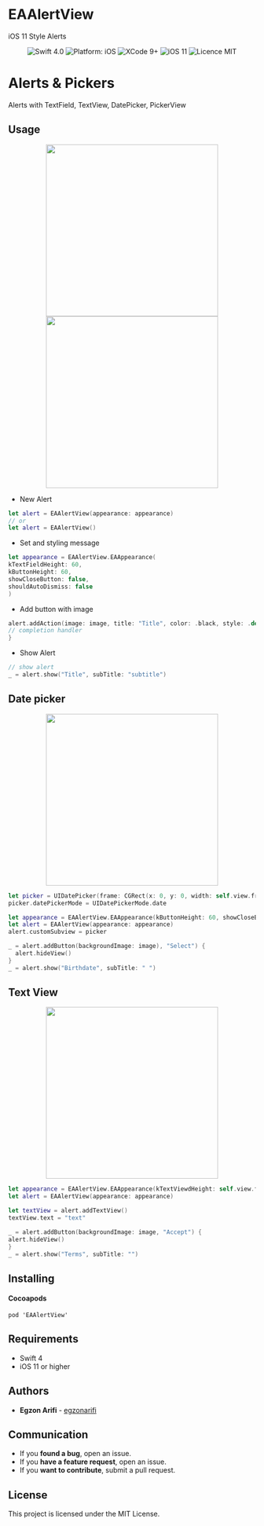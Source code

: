 # EAAlertView
iOS 11 Style Alerts

<p align="center">
<img src="https://img.shields.io/badge/Swift-4.0-orange.svg" alt="Swift 4.0"/>
<img src="https://img.shields.io/badge/platform-iOS-brightgreen.svg" alt="Platform: iOS"/>
<img src="https://img.shields.io/badge/Xcode-9%2B-brightgreen.svg" alt="XCode 9+"/>
<img src="https://img.shields.io/badge/iOS-11%2B-brightgreen.svg" alt="iOS 11"/>
<img src="https://img.shields.io/badge/licence-MIT-lightgray.svg" alt="Licence MIT"/>
</a>
</p>

# Alerts & Pickers

Alerts with TextField, TextView, DatePicker, PickerView

## Usage

<div align = "center">
<img src="/Resources/code.png" width="350" />
<img src="/Resources/loading.png" width="350" />
</div>

- New Alert

```swift
let alert = EAAlertView(appearance: appearance)
// or
let alert = EAAlertView()
```

- Set and styling message

```swift
let appearance = EAAlertView.EAAppearance(
kTextFieldHeight: 60,
kButtonHeight: 60,
showCloseButton: false,
shouldAutoDismiss: false
)
```
- Add button with image

```swift
alert.addAction(image: image, title: "Title", color: .black, style: .default) { action in
// completion handler
}
```

* Show Alert

```swift
// show alert
_ = alert.show("Title", subTitle: "subtitle")
```

## Date picker

<div align = "center">
<img src="/Resources/birthdate.png" width="350" />
</div>


```swift
let picker = UIDatePicker(frame: CGRect(x: 0, y: 0, width: self.view.frame.width*0.8, height: 200))
picker.datePickerMode = UIDatePickerMode.date

let appearance = EAAlertView.EAAppearance(kButtonHeight: 60, showCloseButton: false, shouldAutoDismiss: false)
let alert = EAAlertView(appearance: appearance)
alert.customSubview = picker

_ = alert.addButton(backgroundImage: image), "Select") {
  alert.hideView()
}
_ = alert.show("Birthdate", subTitle: " ")
```

## Text View

<div align = "center">
<img src="/Resources/terms.png" width="350" />
</div>


```swift
let appearance = EAAlertView.EAAppearance(kTextViewdHeight: self.view.frame.height*0.6, kButtonHeight: 60, showCloseButton: false, shouldAutoDismiss: false)
let alert = EAAlertView(appearance: appearance)

let textView = alert.addTextView()
textView.text = "text"

_ = alert.addButton(backgroundImage: image, "Accept") {
alert.hideView()
}
_ = alert.show("Terms", subTitle: "")
```

## Installing

#### Cocoapods

 `pod 'EAAlertView'`

## Requirements

* Swift 4
* iOS 11 or higher

## Authors

* **Egzon Arifi** -  [egzonarifi](https://github.com/egzonarifi)

## Communication

* If you **found a bug**, open an issue.
* If you **have a feature request**, open an issue.
* If you **want to contribute**, submit a pull request.

## License

This project is licensed under the MIT License.
